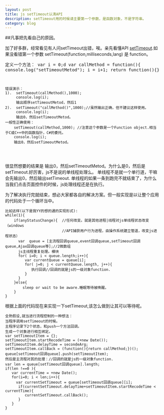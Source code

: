 ```yaml
---
layout: post
title: js setTimeout认清API
description: setTimeout用的时候请主要第一个参数，是函数对象，不是字符串。
category: blog
---
```


##凡事把先看自己的原因。

加了好多群，经常看见有人问setTimeout出错，唉。亲先看懂API [setTimeout][1].如果没看错第一个参数
setTimeout(function,milliseconds,lang) 是 function。
    <pre>
    定义一个方法：
    var i = 0;d
    var callMethod = function(){
    	console.log("setTimeoutMetod");
    	i = i+1;
    	return function(){};
    }
    
    错误演示：
    1).  setTimeout(callMethod(),1000);
         console.log(i);
         输出顺序setTimeoutMetod，然后1
    2).  setTimeout("callMethod()",1000);//虽然输出正确，但不建议这样使用。
         console.log(i);
         输出0，然后setTimeoutMetod。
    一般性正确使用：
        setTimeout(callMethod,1000); //注意这个参数是一个Function object.相当于C或C++中的函数指针，C#的委托。
        console.log(i);
        输出0，然后setTimeoutMetod。
  </pre>
很显然想要的结果是 输出0，然后setTimeoutMetod。为什么是0，然后是setTimeout.好厉害，js不是说的单线程处理么。
单线程不是就一个单行道，干嘛会先输出0，然后输出setTimeout.
单线程的如果一条到跑完不就结束了，为什么当我们点击页面控件的时候，js处理线程还是在执行。

为了解决执行完就结束，想必大家都各自的解决方案。但一般实现是以让整个应用的代码处于一个循环当中。

    比如这样(以下是我YY的想的通的实现形式): 
    while(1){
        if(anyStatusChange){  //任何改变。就是其他进程|线程对js单线程状态改变 （windows 
                              //API捕获用户行为进程，由操作系统建立管道，改变js进程状态）
          var  queue = [主流程回调queue,event回调queue,setTimeout回调queue,Ajax回调queue等];//2微数组
          js主线程重复处理。模块
          for( i=0; i < queue.length;i++){
             var currentQueue = queue[i];
             for( j=0; j < currentQueue.length, j++){
                执行回调//回调的就是js的一级对象function.
             }
          }
        }else{
            sleep or wait to be aware.睡眠等待被唤醒。
        } 
    }



根据上面的代码现在来实现一下setTimeout,该怎么做到让其可以等待呢。

    全熟假设,就当进行流程控制的一种想法：
    当程序调用setTimeout的时候。
    主程序记录下2个状态，和push一个方法回调。
    生成一个对象进行相互绑定。
    var setTimeoutItem = {};
    setTimeoutItem.startRecodeTime = (+new Date());
    setTimeoutItem.delayTime = secondeArg;
    setTimeoutItem.callBack = (function(){return callMethod;})();
    queue[setTimeout回调queue].push(setTimeoutItem);
    然后是主流程对其的处理：//回调的就是js的一级对象function.
    var len = queue[setTimeout回调queue].length;
    if(len !==0 ){
       var currentTime = +new Date();
       for(i=0; i < len;i++){
         var currentSetTimeout = queue[setTimeout回调queue][i];
          if(currentSetTimeout.delayTime+setTimeoutItem.startRecodeTime < currentTime){
             currentSetTimeout.callBack();
          }
       }
    }

[1]: http://www.w3schools.com/jsref/met_win_settimeout.asp
